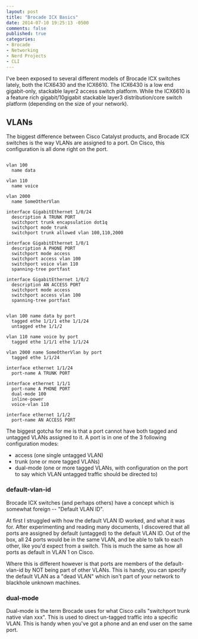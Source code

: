 ```yaml
---
layout: post
title: "Brocade ICX Basics"
date: 2014-07-10 19:25:13 -0500
comments: false
published: true
categories:
- Brocade
- Networking
- Nerd Projects
- CLI
---
```

I've been exposed to several different models of Brocade ICX switches lately, both the ICX6430 and the ICX6610. The ICX6430 is a low end gigabit-only, stackable layer2 access switch platform. While the ICX6610 is a feature rich gigabit/10gigabit stackable layer3 distribution/core switch platform (depending on the size of your network).

<!--more-->

## VLANs

The biggest difference between Cisco Catalyst products, and Brocade ICX switches is the way VLANs are assigned to a port. On Cisco, this configuration is all done right on the port.

```text CiscoVlanExamples.txt

vlan 100
  name data

vlan 110
  name voice

vlan 2000
  name SomeOtherVlan

interface GigabitEthernet 1/0/24
  description A TRUNK PORT
  switchport trunk encapsulation dot1q
  switchport mode trunk
  switchport trunk allowed vlan 100,110,2000

interface GigabitEthernet 1/0/1
  description A PHONE PORT
  switchport mode access
  switchport access vlan 100
  switchport voice vlan 110
  spanning-tree portfast

interface GigabitEthernet 1/0/2
  description AN ACCESS PORT
  switchport mode access
  switchport access vlan 100
  spanning-tree portfast

```

```text BrocadeVlanExamples.txt

vlan 100 name data by port
  tagged ethe 1/1/1 ethe 1/1/24
  untagged ethe 1/1/2

vlan 110 name voice by port
  tagged ethe 1/1/1 ethe 1/1/24

vlan 2000 name SomeOtherVlan by port
  tagged ethe 1/1/24

interface ethernet 1/1/24
  port-name A TRUNK PORT

interface ethernet 1/1/1
  port-name A PHONE PORT
  dual-mode 100
  inline-power
  voice-vlan 110

interface ethernet 1/1/2
  port-name AN ACCESS PORT

```

The biggest gotcha for me is that a port cannot have both tagged and untagged VLANs assigned to it. A port is in one of the 3 following configuration modes:

*	access (one single untagged VLAN)
*	trunk (one or more tagged VLANs)
*	dual-mode (one or more tagged VLANs, with configuration on the port to say which VLAN untagged traffic should be directed to)

### default-vlan-id

Brocade ICX switches (and perhaps others) have a concept which is somewhat foreign -- "Default VLAN ID".

At first I struggled with how the default VLAN ID worked, and what it was for. After experimenting and reading many documents, I discovered that all ports are assigned by default (untagged) to the default VLAN ID. Out of the box, all 24 ports would be in the same VLAN, and be able to talk to each other, like you'd expect from a switch. This is much the same as how all ports as default in VLAN 1 on Cisco. 

Where this is different however is that ports are members of the default-vlan-id by NOT being part of other VLANs. This is handy, you can specify the default VLAN as a "dead VLAN" which isn't part of your network to blackhole unknown machines.

### dual-mode

Dual-mode is the term Brocade uses for what Cisco calls "switchport trunk native vlan xxx". This is used to direct un-tagged traffic into a specific VLAN. This is handy when you've got a phone and an end user on the same port.
